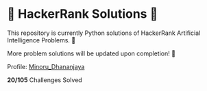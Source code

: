 # :rocket: HackerRank Solutions :rocket:

This repository is currently Python solutions of HackerRank Artificial Intelligence Problems. :robot: 

More problem solutions will be updated upon completion! :wrench:

Profile: <a href="https://www.hackerrank.com/profile/minorudananjaya1" target="_blank">Minoru_Dhananjaya</a>

**20/105** Challenges Solved
